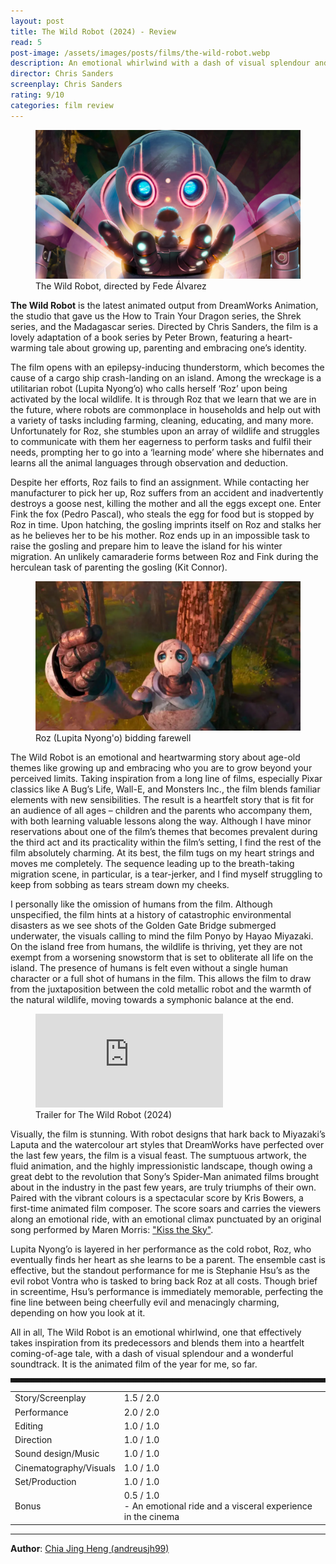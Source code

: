 ```yaml
---
layout: post
title: The Wild Robot (2024) - Review
read: 5
post-image: /assets/images/posts/films/the-wild-robot.webp
description: An emotional whirlwind with a dash of visual splendour and a wonderful soundtrack
director: Chris Sanders
screenplay: Chris Sanders
rating: 9/10
categories: film review
---
```


<figure class="film">
  <img src="/assets/images/posts/films/the-wild-robot.webp" alt="The Wild Robot movie still">
  <figcaption><i class="fa-solid fa-film"></i> The Wild Robot, directed by Fede Álvarez</figcaption>
</figure>

**The Wild Robot** is the latest animated output from DreamWorks Animation, the studio that gave us the How to Train Your Dragon series, the Shrek series, and the Madagascar series. Directed by Chris Sanders, the film is a lovely adaptation of a book series by Peter Brown, featuring a heart-warming tale about growing up, parenting and embracing one’s identity.

The film opens with an epilepsy-inducing thunderstorm, which becomes the cause of a cargo ship crash-landing on an island. Among the wreckage is a utilitarian robot (Lupita Nyong’o) who calls herself ‘Roz’ upon being activated by the local wildlife. It is through Roz that we learn that we are in the future, where robots are commonplace in households and help out with a variety of tasks including farming, cleaning, educating, and many more. Unfortunately for Roz, she stumbles upon an array of wildlife and struggles to communicate with them her eagerness to perform tasks and fulfil their needs, prompting her to go into a ‘learning mode’ where she hibernates and learns all the animal languages through observation and deduction.

Despite her efforts, Roz fails to find an assignment. While contacting her manufacturer to pick her up, Roz suffers from an accident and inadvertently destroys a goose nest, killing the mother and all the eggs except one. Enter Fink the fox (Pedro Pascal), who steals the egg for food but is stopped by Roz in time. Upon hatching, the gosling imprints itself on Roz and stalks her as he believes her to be his mother. Roz ends up in an impossible task to raise the gosling and prepare him to leave the island for his winter migration. An unlikely camaraderie forms between Roz and Fink during the herculean task of parenting the gosling (Kit Connor).

<figure class="film">
  <img src="/assets/images/posts/films/the-wild-robot_2.webp" alt="The Wild Robot movie still">
  <figcaption><i class="fa-solid fa-film"></i> Roz (Lupita Nyong'o) bidding farewell</figcaption>
</figure>

The Wild Robot is an emotional and heartwarming story about age-old themes like growing up and embracing who you are to grow beyond your perceived limits. Taking inspiration from a long line of films, especially Pixar classics like A Bug’s Life, Wall-E, and Monsters Inc., the film blends familiar elements with new sensibilities. The result is a heartfelt story that is fit for an audience of all ages – children and the parents who accompany them, with both learning valuable lessons along the way. Although I have minor reservations about one of the film’s themes that becomes prevalent during the third act and its practicality within the film’s setting, I find the rest of the film absolutely charming. At its best, the film tugs on my heart strings and moves me completely. The sequence leading up to the breath-taking migration scene, in particular, is a tear-jerker, and I find myself struggling to keep from sobbing as tears stream down my cheeks.

I personally like the omission of humans from the film. Although unspecified, the film hints at a history of catastrophic environmental disasters as we see shots of the Golden Gate Bridge submerged underwater, the visuals calling to mind the film Ponyo by Hayao Miyazaki. On the island free from humans, the wildlife is thriving, yet they are not exempt from a worsening snowstorm that is set to obliterate all life on the island. The presence of humans is felt even without a single human character or a full shot of humans in the film. This allows the film to draw from the juxtaposition between the cold metallic robot and the warmth of the natural wildlife, moving towards a symphonic balance at the end.

<div class="film-trailer">
<figure>
  <iframe src="https://www.youtube.com/embed/67vbA5ZJdKQ" title="YouTube video player" frameborder="0" allow="accelerometer; autoplay; clipboard-write; encrypted-media; gyroscope; picture-in-picture; web-share" allowfullscreen></iframe>
  <figcaption><i class="fa-brands fa-youtube"></i> Trailer for The Wild Robot (2024)</figcaption>
</figure>
</div>

Visually, the film is stunning. With robot designs that hark back to Miyazaki’s Laputa and the watercolour art styles that DreamWorks have perfected over the last few years, the film is a visual feast. The sumptuous artwork, the fluid animation, and the highly impressionistic landscape, though owing a great debt to the revolution that Sony’s Spider-Man animated films brought about in the industry in the past few years, are truly triumphs of their own. Paired with the vibrant colours is a spectacular score by Kris Bowers, a first-time animated film composer. The score soars and carries the viewers along an emotional ride, with an emotional climax punctuated by an original song performed by Maren Morris: <a href="https://open.spotify.com/track/5TLe0pvHJ9M3aemysRpogS?si=c596fd059038495a" target="_blank">"Kiss the Sky"</a>.

Lupita Nyong’o is layered in her performance as the cold robot, Roz, who eventually finds her heart as she learns to be a parent. The ensemble cast is effective, but the standout performance for me is Stephanie Hsu’s as the evil robot Vontra who is tasked to bring back Roz at all costs. Though brief in screentime, Hsu’s performance is immediately memorable, perfecting the fine line between being cheerfully evil and menacingly charming, depending on how you look at it.

All in all, The Wild Robot is an emotional whirlwind, one that effectively takes inspiration from its predecessors and blends them into a heartfelt coming-of-age tale, with a dash of visual splendour and a wonderful soundtrack. It is the animated film of the year for me, so far.

<hr style="border-style: dashed">

<table class="table table-sm table-striped table-hover">
  <colgroup>
    <col style="width: 30%;">
    <col style="width: 70%;">
  </colgroup>

  <tbody>
    <tr>
      <td>Story/Screenplay</td>
      <td>1.5 / 2.0</td>
    </tr>
    <tr>
      <td>Performance</td>
      <td>2.0 / 2.0</td>
    </tr>
    <tr>
      <td>Editing</td>
      <td>1.0 / 1.0</td>
    </tr>
    <tr>
      <td>Direction</td>
      <td>1.0 / 1.0</td>
    </tr>
    <tr>
      <td>Sound design/Music</td>
      <td>1.0 / 1.0</td>
    </tr>
    <tr>
      <td>Cinematography/Visuals</td>
      <td>1.0 / 1.0</td>
    </tr>
    <tr>
      <td>Set/Production</td>
      <td>1.0 / 1.0</td>
    </tr>
    <tr>
      <td>Bonus</td>
      <td>0.5 / 1.0<br/>- An emotional ride and a visceral experience in the cinema</td>
    </tr>
  </tbody>
</table>

---

**Author**: <a href="https://github.com/andreusjh99" target="_blank">Chia Jing Heng (andreusjh99)</a>